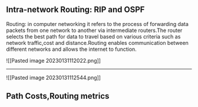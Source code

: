 
## Intra-network Routing: RIP and OSPF

Routing: in computer networking it refers to the process of forwarding data packets from one network to another via intermediate routers.The router selects the best path for data to travel based on various criteria such as network traffic,cost and distance.Routing enables communication between different networks and allows the internet to function.

![[Pasted image 20230131112022.png]]

---

![[Pasted image 20230131112544.png]]

## Path Costs,Routing metrics

